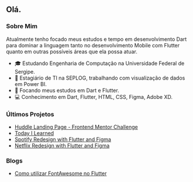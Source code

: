 ## Olá.

### Sobre Mim

 Atualmente tenho focado meus estudos e tempo em desenvolvimento Dart para dominar a linguagem tanto no desenvolvimento Mobile com Flutter quanto em outras possíveis áreas que ela possa atuar.

- 🎓 Estudando Engenharia de Computação na Universidade Federal de Sergipe.
- 💼 Estagiário de TI na SEPLOG, trabalhando com visualização de dados em Power BI.
- 🌱 Focando meus estudos em Dart e Flutter.
- 💻 Conhecimento em Dart, Flutter, HTML, CSS, Figma, Adobe XD.

### Últimos Projetos

- [Huddle Landing Page - Frontend Mentor Challenge](https://github.com/caiovini64/Huddle-Landing-Page)
- [Today I Learned](https://github.com/caiovini64/til)
- [Spotify Redesign with Flutter and Figma](https://github.com/caiovini64/flutter_spotify_redesign)
- [Netflix Redesign with Flutter and Figma](https://github.com/caiovini64/flutter_NetflixLoginPage)

### Blogs
- [Como utilizar FontAwesome no Flutter](https://medium.com/@caioj3505/como-utilizar-ofontawesome-no-flutter-bc2cd5eb6ba9)

